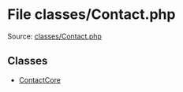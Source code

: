File classes/Contact.php
=========

Source: [classes/Contact.php](https://github.com/PrestaShop/PrestaShop/blob/1.5.6.0/classes/Contact.php)


Classes
-------

* [ContactCore](class.ContactCore.md)

